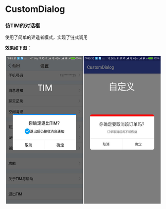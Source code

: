 # CustomDialog
### 仿TIM的对话框
使用了简单的建造者模式，实现了链式调用

**效果如下图：**

<img src="images/1.jpg" width="540" height="480" align = center>